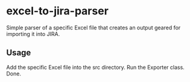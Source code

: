 excel-to-jira-parser
====================

Simple parser of a specific Excel file that creates an output geared for importing it into JIRA.

Usage
-----

Add the specific Excel file into the src directory. Run the Exporter class. Done.
